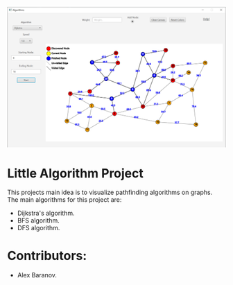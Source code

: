 ![](Images/Front_Page.png)

# Little Algorithm Project
This projects main idea is to visualize pathfinding algorithms on graphs.  
The main algorithms for this project are:
* Dijkstra's algorithm.
* BFS algorithm.
* DFS algorithm.


# Contributors:
* Alex Baranov.  
